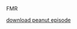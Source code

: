 FMR

[download peanut episode](https://ia804504.us.archive.org/21/items/mister-rogers-neighborhood-complete_20210512/1613.mp4)
